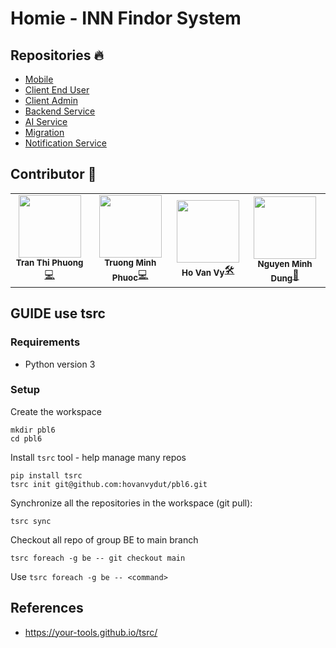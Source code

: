 
# Homie - INN Findor System
## Repositories 🔥
* [Mobile](https://github.com/hovanvydut/pbl6-mobile)
* [Client End User](https://github.com/hovanvydut/pbl6-frontend-client)
* [Client Admin](https://github.com/hovanvydut/pbl6-frontend-admin)
* [Backend Service](https://github.com/hovanvydut/pbl6-be-monolithic)
* [AI Service](https://github.com/hovanvydut/pbl6-ai)
* [Migration](https://github.com/hovanvydut/pbl6-be-migration)
* [Notification Service](https://github.com/phuocleoceo/pbl6-be-notification)

## Contributor 🌟
<table>
  <tr>
    <td align="center"><img src="https://avatars.githubusercontent.com/u/61351523?v=4" width="100px;" alt=""/><br /><sub><b>Tran Thi Phuong</b></sub><a href="https://github.com/pphuongdut" title="Frontend Dev">💻</a>
    <td align="center"><img src="https://avatars.githubusercontent.com/u/65323507?v=4" width="100px;" alt=""/><br /><sub><b>Truong Minh Phuoc</b></sub><a href="https://github.com/phuocleoceo" title="Backend Dev">💻</a>
    <td align="center"><img src="https://avatars.githubusercontent.com/u/54426113?v=4" width="100px;" alt=""/><br /><sub><b>Ho Van Vy</b></sub><a href="https://github.com/hovanvydut" title="Devops">🛠</a>
        <td align="center"><img src="https://avatars.githubusercontent.com/u/63831488?v=4" width="100px;" alt=""/><br/><sub><b>Nguyen Minh Dung</b></sub><a href="https://github.com/dungngminh" title="Mobile Dev">📱</a>

  </tr>
</table>

## GUIDE use tsrc

### Requirements
- Python version 3

### Setup

Create the workspace
```
mkdir pbl6
cd pbl6
```

Install `tsrc` tool - help manage many repos
```
pip install tsrc
tsrc init git@github.com:hovanvydut/pbl6.git
```

Synchronize all the repositories in the workspace (git pull):
```
tsrc sync
```

Checkout all repo of group BE to main branch
```
tsrc foreach -g be -- git checkout main
```

Use `tsrc foreach -g be -- <command>`

## References

* https://your-tools.github.io/tsrc/
